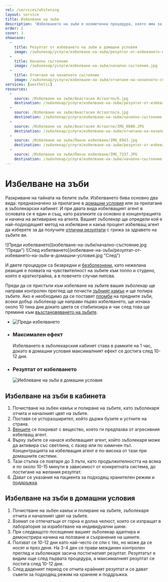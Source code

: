 ```yaml
---
rel: /services/whitening
layout: service
title: Избелване на зъби
description: 'Избелването на зъби е козметична процедура, която има за цел да да направи усмивката по-бяла и привлекателна. Избелването бива основно два вида: Такова предназначено за прилагане в домашни условия или такова за прилагане в зъболекарски кабинет. И при двата вида избелващият агент в основата си е един и същ, като разликите са основно в концентрацията и начина на активиране на агента. Вашият зъболекар ще определи кой е най-подходящият метод на избелване и какъв процент избелващ агент да изберете за да получите отлични резултати с грижа за здравето на зъбите ви.'
order: 2
cover: 3
showcase:
  - 
    title: Резултат от избеването на зъби в домашни условия
    image: /зъболекар/услуги/избелване-на-зъби/резултат-от-избеването-на-зъби-в-домашни-условия.jpg
  - 
    title: Начално състояние
    image: /зъболекар/услуги/избелване-на-зъби/начално-състояние.jpg
  - 
    title: Отчитане на началното състояние
    image: /зъболекар/услуги/избелване-на-зъби/отчитане-на-началното-състояние.jpg
services: [aesthetic]
resources:
  -
    source: /Избелване на зъби/Анастасия Астаогло/b.jpg
    destination: /зъболекар/услуги/избелване-на-зъби/резултат-от-избеването-на-зъби-в-домашни-условия.jpg
  -
    source: /Избелване на зъби/Анастасия Астаогло/a.jpg
    destination: /зъболекар/услуги/избелване-на-зъби/начално-състояние.jpg
  -
    source: /Избелване на зъби/Анастасия Астаогло/IMG_0080.JPG
    destination: /зъболекар/услуги/избелване-на-зъби/отчитане-на-началното-състояние.jpg
  -
    source: /Избелване на зъби/Панчо избелване/IMG_8943.jpg
    destination: /зъболекар/услуги/избелване-на-зъби/резултат-от-избеването-на-зъби-в-домашни-условия-2.jpg
  -
    source: /Избелване на зъби/Панчо избелване/IMG_7337.JPG
    destination: /зъболекар/услуги/избелване-на-зъби/начално-състояние-преди-избелването.jpg
---
```

# Избелване на зъби

Разкриване на тайната на белите зъби. Избелването бива основно два вида: предназначено за прилагане в [домашни условия](../../стоматология/избелване-на-зъби-в-домашни-условия.html "Избелване на зъби с домашна система") или за прилагане в зъболекарски кабинет. И при двата вида избелващият агент в основата си е един и същ, като разликите са основно в концентрацията и начина на активиране на агента. Вашият зъболекар ще определи кой е най-подходящият метод на избелване и какъв процент избелващ агент да изберете за да получите [отлични резултати](../../зъболекарски-услуги.html "Зъболекарски услуги с отлични резултати") с грижа за здравето на зъбите ви.

<div class="before-after">
![Преди избелването](избелване-на-зъби/начално-състояние.jpg "Преди")
![След избелването](избелване-на-зъби/резултат-от-избеването-на-зъби-в-домашни-условия.jpg "След")
</div>

И двете процедури са безвредни и [безболезнени](../../стоматология/зъболекар-страх-болка.html "Зъболекар, страх, болка"), като нежелана реакция е появата на чувствителност на зъбите към топло и студено, която е краткотрайна, а в повечето случаи липсва. 

Преди да се пристъпи към избелване на зъбите вашия зъболекар ще направи контролен преглед ще почисти [зъбният камък](../../стоматология/почистване-на-зъбен-камък.html "Почистване на зъбен камък") и ще полира зъбите. Ако е необходимо да се поставят [пломби](../../стоматология/видове-пломби.html "Видове пломби") на предните зъби, всеки добър зъболекар ще направи първо избелването, ще изчака около 10 тина дни докато цвета се стабилизира и чак след това ще премине към [възстановяването на зъбите](../../зъболекар/услуги/бондинг.html "Възстановяване на зъбите с бондинг").

- ![Преди избелването](избелване-на-зъби/начално-състояние-преди-избелването.jpg)
- ### Максимален ефект
  Избелването в зъболекарския кабинет става в рамките на 1 час, докато в домашни условия максималният ефект се достига след 10-12 дни.
- ### Резултат от избелването
  ![Иеблеване на зъби в домашни условия](избелване-на-зъби/резултат-от-избеването-на-зъби-в-домашни-условия-2.jpg)

## Избелване на зъби в кабинета
1. Почистване на зъбен камък и полиране на зъбите, като зъболекаря отчита и началният цвят на зъбите.
2. Поставя се усторазширител, който държи бузите и устните на страна.
3. [Венците](../../зъболекар/услуги/лечение-на-венци.html "Лечение на венци") се покриват с вещество, което ги предпазва от агресивния избелващ агент.
4. Върху зъбите се нанася избелващият агент, който зъболекаря може да активира със светлина, с лазер или по химичен път. Концентрацията на избелващия агент е по-висока от тази при домашните системи.
5. Тази стъпка се повтаря до 3 пъти, като продължителността на всяка е по около 10-15 минути в зависимост от конкретната система, до постигане на желания резултат.
6. Дават се указания на пациента за подходящ хранителен режим и [поддръжка](../../стоматология/грижа-за-зъбите.html "Цялостна поддръжка на зъбите").

## Избелване на зъби в домашни условия
1. Почистване на зъбен камък и полиране на зъбите, зъболекаря отчита и началният цвят на зъбите.
2. Вземат се отпечатъци от горна и долна челюст, които се изпращат в лаборатория за изработване на индивидуални шини.
3. При следващото посещение вашият зъболекар адаптира и демонстрира начина на ползване и съхранение на шините.
4. Ползват се 10-12 дни като най-често се спи с тях, но може да се носят и през деня. На 3-4 ден се прави междинен контролен преглед и зъболекаря засича постигнатият резултат. Резултатът е видим още след първата процедура, а максималният резултат се постига след 10-12 дни.
5. След даденият период се отчита крайният резултат и се дават съвети за подходящ режим на хранене и поддръжка.
